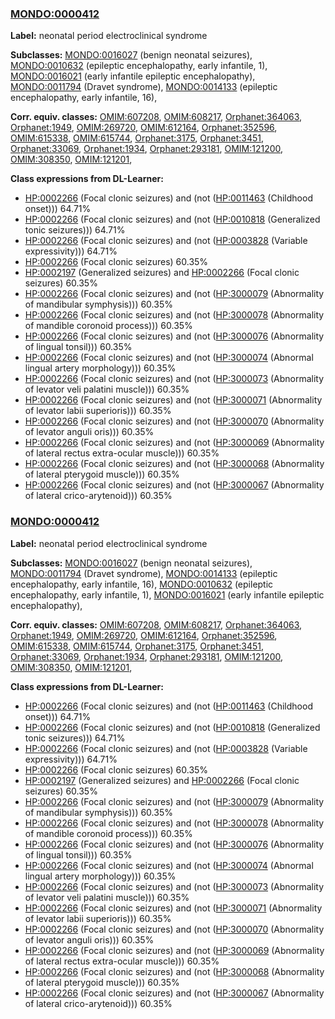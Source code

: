 
### [MONDO:0000412](http://purl.obolibrary.org/obo/MONDO_0000412)
**Label:** neonatal period electroclinical syndrome

**Subclasses:** [MONDO:0016027](http://purl.obolibrary.org/obo/MONDO_0016027) (benign neonatal seizures), [MONDO:0010632](http://purl.obolibrary.org/obo/MONDO_0010632) (epileptic encephalopathy, early infantile, 1), [MONDO:0016021](http://purl.obolibrary.org/obo/MONDO_0016021) (early infantile epileptic encephalopathy), [MONDO:0011794](http://purl.obolibrary.org/obo/MONDO_0011794) (Dravet syndrome), [MONDO:0014133](http://purl.obolibrary.org/obo/MONDO_0014133) (epileptic encephalopathy, early infantile, 16), 

**Corr. equiv. classes:** [OMIM:607208](http://purl.obolibrary.org/obo/OMIM_607208), [OMIM:608217](http://purl.obolibrary.org/obo/OMIM_608217), [Orphanet:364063](http://www.orpha.net/ORDO/Orphanet_364063), [Orphanet:1949](http://www.orpha.net/ORDO/Orphanet_1949), [OMIM:269720](http://purl.obolibrary.org/obo/OMIM_269720), [OMIM:612164](http://purl.obolibrary.org/obo/OMIM_612164), [Orphanet:352596](http://www.orpha.net/ORDO/Orphanet_352596), [OMIM:615338](http://purl.obolibrary.org/obo/OMIM_615338), [OMIM:615744](http://purl.obolibrary.org/obo/OMIM_615744), [Orphanet:3175](http://www.orpha.net/ORDO/Orphanet_3175), [Orphanet:3451](http://www.orpha.net/ORDO/Orphanet_3451), [Orphanet:33069](http://www.orpha.net/ORDO/Orphanet_33069), [Orphanet:1934](http://www.orpha.net/ORDO/Orphanet_1934), [Orphanet:293181](http://www.orpha.net/ORDO/Orphanet_293181), [OMIM:121200](http://purl.obolibrary.org/obo/OMIM_121200), [OMIM:308350](http://purl.obolibrary.org/obo/OMIM_308350), [OMIM:121201](http://purl.obolibrary.org/obo/OMIM_121201), 

**Class expressions from DL-Learner:**

- [HP:0002266](http://purl.obolibrary.org/obo/HP_0002266) (Focal clonic seizures) and (not ([HP:0011463](http://purl.obolibrary.org/obo/HP_0011463) (Childhood onset))) 64.71%
- [HP:0002266](http://purl.obolibrary.org/obo/HP_0002266) (Focal clonic seizures) and (not ([HP:0010818](http://purl.obolibrary.org/obo/HP_0010818) (Generalized tonic seizures))) 64.71%
- [HP:0002266](http://purl.obolibrary.org/obo/HP_0002266) (Focal clonic seizures) and (not ([HP:0003828](http://purl.obolibrary.org/obo/HP_0003828) (Variable expressivity))) 64.71%
- [HP:0002266](http://purl.obolibrary.org/obo/HP_0002266) (Focal clonic seizures) 60.35%
- [HP:0002197](http://purl.obolibrary.org/obo/HP_0002197) (Generalized seizures) and [HP:0002266](http://purl.obolibrary.org/obo/HP_0002266) (Focal clonic seizures) 60.35%
- [HP:0002266](http://purl.obolibrary.org/obo/HP_0002266) (Focal clonic seizures) and (not ([HP:3000079](http://purl.obolibrary.org/obo/HP_3000079) (Abnormality of mandibular symphysis))) 60.35%
- [HP:0002266](http://purl.obolibrary.org/obo/HP_0002266) (Focal clonic seizures) and (not ([HP:3000078](http://purl.obolibrary.org/obo/HP_3000078) (Abnormality of mandible coronoid process))) 60.35%
- [HP:0002266](http://purl.obolibrary.org/obo/HP_0002266) (Focal clonic seizures) and (not ([HP:3000076](http://purl.obolibrary.org/obo/HP_3000076) (Abnormality of lingual tonsil))) 60.35%
- [HP:0002266](http://purl.obolibrary.org/obo/HP_0002266) (Focal clonic seizures) and (not ([HP:3000074](http://purl.obolibrary.org/obo/HP_3000074) (Abnormal lingual artery morphology))) 60.35%
- [HP:0002266](http://purl.obolibrary.org/obo/HP_0002266) (Focal clonic seizures) and (not ([HP:3000073](http://purl.obolibrary.org/obo/HP_3000073) (Abnormality of levator veli palatini muscle))) 60.35%
- [HP:0002266](http://purl.obolibrary.org/obo/HP_0002266) (Focal clonic seizures) and (not ([HP:3000071](http://purl.obolibrary.org/obo/HP_3000071) (Abnormality of levator labii superioris))) 60.35%
- [HP:0002266](http://purl.obolibrary.org/obo/HP_0002266) (Focal clonic seizures) and (not ([HP:3000070](http://purl.obolibrary.org/obo/HP_3000070) (Abnormality of levator anguli oris))) 60.35%
- [HP:0002266](http://purl.obolibrary.org/obo/HP_0002266) (Focal clonic seizures) and (not ([HP:3000069](http://purl.obolibrary.org/obo/HP_3000069) (Abnormality of lateral rectus extra-ocular muscle))) 60.35%
- [HP:0002266](http://purl.obolibrary.org/obo/HP_0002266) (Focal clonic seizures) and (not ([HP:3000068](http://purl.obolibrary.org/obo/HP_3000068) (Abnormality of lateral pterygoid muscle))) 60.35%
- [HP:0002266](http://purl.obolibrary.org/obo/HP_0002266) (Focal clonic seizures) and (not ([HP:3000067](http://purl.obolibrary.org/obo/HP_3000067) (Abnormality of lateral crico-arytenoid))) 60.35%



### [MONDO:0000412](http://purl.obolibrary.org/obo/MONDO_0000412)
**Label:** neonatal period electroclinical syndrome

**Subclasses:** [MONDO:0016027](http://purl.obolibrary.org/obo/MONDO_0016027) (benign neonatal seizures), [MONDO:0011794](http://purl.obolibrary.org/obo/MONDO_0011794) (Dravet syndrome), [MONDO:0014133](http://purl.obolibrary.org/obo/MONDO_0014133) (epileptic encephalopathy, early infantile, 16), [MONDO:0010632](http://purl.obolibrary.org/obo/MONDO_0010632) (epileptic encephalopathy, early infantile, 1), [MONDO:0016021](http://purl.obolibrary.org/obo/MONDO_0016021) (early infantile epileptic encephalopathy), 

**Corr. equiv. classes:** [OMIM:607208](http://purl.obolibrary.org/obo/OMIM_607208), [OMIM:608217](http://purl.obolibrary.org/obo/OMIM_608217), [Orphanet:364063](http://www.orpha.net/ORDO/Orphanet_364063), [Orphanet:1949](http://www.orpha.net/ORDO/Orphanet_1949), [OMIM:269720](http://purl.obolibrary.org/obo/OMIM_269720), [OMIM:612164](http://purl.obolibrary.org/obo/OMIM_612164), [Orphanet:352596](http://www.orpha.net/ORDO/Orphanet_352596), [OMIM:615338](http://purl.obolibrary.org/obo/OMIM_615338), [OMIM:615744](http://purl.obolibrary.org/obo/OMIM_615744), [Orphanet:3175](http://www.orpha.net/ORDO/Orphanet_3175), [Orphanet:3451](http://www.orpha.net/ORDO/Orphanet_3451), [Orphanet:33069](http://www.orpha.net/ORDO/Orphanet_33069), [Orphanet:1934](http://www.orpha.net/ORDO/Orphanet_1934), [Orphanet:293181](http://www.orpha.net/ORDO/Orphanet_293181), [OMIM:121200](http://purl.obolibrary.org/obo/OMIM_121200), [OMIM:308350](http://purl.obolibrary.org/obo/OMIM_308350), [OMIM:121201](http://purl.obolibrary.org/obo/OMIM_121201), 

**Class expressions from DL-Learner:**

- [HP:0002266](http://purl.obolibrary.org/obo/HP_0002266) (Focal clonic seizures) and (not ([HP:0011463](http://purl.obolibrary.org/obo/HP_0011463) (Childhood onset))) 64.71%
- [HP:0002266](http://purl.obolibrary.org/obo/HP_0002266) (Focal clonic seizures) and (not ([HP:0010818](http://purl.obolibrary.org/obo/HP_0010818) (Generalized tonic seizures))) 64.71%
- [HP:0002266](http://purl.obolibrary.org/obo/HP_0002266) (Focal clonic seizures) and (not ([HP:0003828](http://purl.obolibrary.org/obo/HP_0003828) (Variable expressivity))) 64.71%
- [HP:0002266](http://purl.obolibrary.org/obo/HP_0002266) (Focal clonic seizures) 60.35%
- [HP:0002197](http://purl.obolibrary.org/obo/HP_0002197) (Generalized seizures) and [HP:0002266](http://purl.obolibrary.org/obo/HP_0002266) (Focal clonic seizures) 60.35%
- [HP:0002266](http://purl.obolibrary.org/obo/HP_0002266) (Focal clonic seizures) and (not ([HP:3000079](http://purl.obolibrary.org/obo/HP_3000079) (Abnormality of mandibular symphysis))) 60.35%
- [HP:0002266](http://purl.obolibrary.org/obo/HP_0002266) (Focal clonic seizures) and (not ([HP:3000078](http://purl.obolibrary.org/obo/HP_3000078) (Abnormality of mandible coronoid process))) 60.35%
- [HP:0002266](http://purl.obolibrary.org/obo/HP_0002266) (Focal clonic seizures) and (not ([HP:3000076](http://purl.obolibrary.org/obo/HP_3000076) (Abnormality of lingual tonsil))) 60.35%
- [HP:0002266](http://purl.obolibrary.org/obo/HP_0002266) (Focal clonic seizures) and (not ([HP:3000074](http://purl.obolibrary.org/obo/HP_3000074) (Abnormal lingual artery morphology))) 60.35%
- [HP:0002266](http://purl.obolibrary.org/obo/HP_0002266) (Focal clonic seizures) and (not ([HP:3000073](http://purl.obolibrary.org/obo/HP_3000073) (Abnormality of levator veli palatini muscle))) 60.35%
- [HP:0002266](http://purl.obolibrary.org/obo/HP_0002266) (Focal clonic seizures) and (not ([HP:3000071](http://purl.obolibrary.org/obo/HP_3000071) (Abnormality of levator labii superioris))) 60.35%
- [HP:0002266](http://purl.obolibrary.org/obo/HP_0002266) (Focal clonic seizures) and (not ([HP:3000070](http://purl.obolibrary.org/obo/HP_3000070) (Abnormality of levator anguli oris))) 60.35%
- [HP:0002266](http://purl.obolibrary.org/obo/HP_0002266) (Focal clonic seizures) and (not ([HP:3000069](http://purl.obolibrary.org/obo/HP_3000069) (Abnormality of lateral rectus extra-ocular muscle))) 60.35%
- [HP:0002266](http://purl.obolibrary.org/obo/HP_0002266) (Focal clonic seizures) and (not ([HP:3000068](http://purl.obolibrary.org/obo/HP_3000068) (Abnormality of lateral pterygoid muscle))) 60.35%
- [HP:0002266](http://purl.obolibrary.org/obo/HP_0002266) (Focal clonic seizures) and (not ([HP:3000067](http://purl.obolibrary.org/obo/HP_3000067) (Abnormality of lateral crico-arytenoid))) 60.35%


